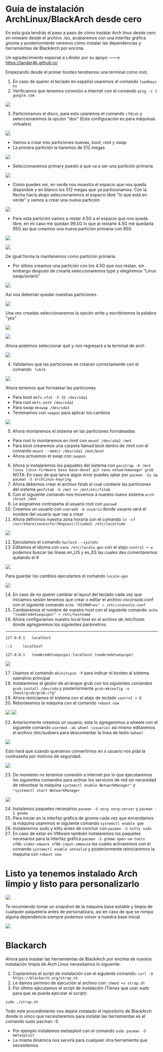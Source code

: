 # Guía de instalación ArchLinux/BlackArch desde cero

En esta guía tendrás el paso a paso de cómo instalar Arch linux desde cero en vmware desde el archivo .iso, acabaremos con una interfaz gráfica gnome y posteriormente veremos cómo instalar las dependencias y herramientas de BlackArch por encima. 

Un agradecimiento especial a L4nder por su apoyo ---> https://lander4k.github.io/

Empezando desde el primer booteo tendremos una terminal como root.

1) En caso de querer el teclado en español usaremos el comando ```loadkeys es```
2) Verificamos que tenemos conexión a internet con el comando ```ping -c 1 google.com```

![](https://github.com/ZLCube/ArchInstallGuide/blob/main/Contenido/ping.png)

3) Particionamos el disco, para esto usaremos el comando ```cfdisk``` y seleccionaremos la opción "dos" (Esta configuración es para máquinas virtuales)

![](https://github.com/ZLCube/ArchInstallGuide/blob/main/Contenido/cfdisk.png)

* Vamos a crear tres particiones nuevas, boot, root y swap
* La primera partición la haremos de 512 megas 

![](https://github.com/ZLCube/ArchInstallGuide/blob/main/Contenido/primera%20partición.png)

 * Seleccionaremos primary puesto a que va a ser una partición primaria

![](https://github.com/ZLCube/ArchInstallGuide/blob/main/Contenido/Tipo%20de%20partición.png)

 * Como puedes ver, en verde nos muestra el espacio que nos queda disponible y en blanco los 512 megas que ya particionamos. Con la flecha hacia abajo seleccionaremos el espacio libre "lo que está en verde" y vamos a crear una nueva partición 

![](https://github.com/ZLCube/ArchInstallGuide/blob/main/Contenido/neww.png)

* Para esta partición vamos a restar 4.5G a el espacio que nos queda libre, en mi caso me quedan 99.5G lo que al restarle 4.5G me quedaría 95G así que creamos una nueva partición primaria con 95G 

![](https://github.com/ZLCube/ArchInstallGuide/blob/main/Contenido/Espacio%20Disponible.png)

![](https://github.com/ZLCube/ArchInstallGuide/blob/main/Contenido/particion95.png)

De igual forma la mantenemos como partición primaria.
* Por último creamos una partición con los 4.5G que nos restan, sin embargo después de crearla seleccionaremos type y elegiremos "Linux swap/solaris"

![](https://github.com/ZLCube/ArchInstallGuide/blob/main/Contenido/swap.png)

 Así nos deberían quedar nuestras particiones.

![](https://github.com/ZLCube/ArchInstallGuide/blob/main/Contenido/4.5created.png)

 Una vez creadas seleccionaremos la opción write y escribiremos la palabra "yes" 

![](https://github.com/ZLCube/ArchInstallGuide/blob/main/Contenido/write.png) 

![](https://github.com/ZLCube/ArchInstallGuide/blob/main/Contenido/yes.png) 

Ahora podemos seleccionar quit y nos regresará a la terminal de arch 

![](https://github.com/ZLCube/ArchInstallGuide/blob/main/Contenido/quit.png)

4) Validamos que las particiones se crearon correctamente con el comando ``` lsblk```

![](https://github.com/ZLCube/ArchInstallGuide/blob/main/Contenido/lsblk.png)

Ahora tenemos que formatear las particiones
 * Para boot ```mkfs.vfat -F 32 /dev/sda1```
 * Para root ```mkfs.ext4 /dev/sda2```
 * Para swap ```mkswap /dev/sda3```
 * Terminamos con ```swapon``` para aplicar los cambios

![](https://github.com/ZLCube/ArchInstallGuide/blob/main/Contenido/formateodeparticones.png)

 5) Ahora montaremos el sistema en las particiones formateadas
* Para root lo montaremos en /mnt con ```mount /dev/sda2 /mnt```
* Para boot crearemos una carpeta llamad boot dentro de /mnt con el comando
```mount --mkdir /dev/sda1 /mnt/boot```
* Ahora activamos el swap con ```swapon```
6) Ahora si instalaremos los paquetes del sistema con 
```pacstrap -K /mnt linux linux-firmware base base-devel git nano networkmanager grub```
NOTA: En caso de que lance algún error puedes optar por ```pacman -Sy && pacman -S archlinux-keyring```
7) Ahora debemos crear el archivo fstab el cual contiene las particiones del sistema 
```genfstab -U /mnt >> /mnt/etc/fstab```
8) Con el siguiente comando nos movemos a nuestro nuevo sistema ```arch-chroot /mnt```
9) Le asignamos contraseña al usuario root con ```passwd```
10) Creamos un usuario con ```useradd -m usuario``` donde usuario será el nombre del usuario que vas a crear
11) Ahora definimos nuestra zona horaria con el comando
```ln -sf /usr/share/zoneinfo/(Region)/(Ciudad) /etc/localtime```

![](https://github.com/ZLCube/ArchInstallGuide/blob/main/Contenido/zonahoraria.png)

12) Ejecutamos el comando ```hwclock --systohc```
13) Editamos el idioma con ```nano /etc/locale.gen``` con el atajo ```control + w``` podemos buscar las líneas en_US y es_ES las cuales des comentaremos quitando el #

![](https://github.com/ZLCube/ArchInstallGuide/blob/main/Contenido/keymap.png)

Para guardar los cambios ejecutamos el comando ```locale-gen``` 

![](https://github.com/ZLCube/ArchInstallGuide/blob/main/Contenido/localegen.png)

14) En caso de no querer cambiar el layout del teclado cada vez que iniciamos sesión tenemos que crear o editar el archivo vsconsole.conf con el siguiente comando  ```echo "KEYMAP=es" > /etc/vconsole.conf```
15) Cambiaremos el nombre de nuestro host con el siguiente comando:
```echo "(nombredetuequipo)" > /etc/hostname``` 
16) Ahora configuramos nuestro local host en el archivo de /etc/hosts donde agregaremos los siguientes parámetros: 

------------------------------------------------------------------------------------
```
127.0.0.1 	localhost

::1		localhost

127.0.0.1	(nombredetuequipo).localhost (nombredetuequipo)
```

![](https://github.com/ZLCube/ArchInstallGuide/blob/main/Contenido/localhost.png)

17) Usamos el comando ```mkinitcpio -P``` para indicar el booteo al sistema operativo principal
18) Instalaremos el gestor de arranque grub con los siguientes comandos 
``` grub-install /dev/sda``` y posteriormente ```grub-mkconfig -o /boot/grub/grub.cfg"```
19) Ahora reiniciamos el sistema con el atajo de teclado ```control + D```
20) Rebooteamos la máquina con el comando ```reboot now```

![](https://github.com/ZLCube/ArchInstallGuide/blob/main/Contenido/grubb.png) ![](https://github.com/ZLCube/ArchInstallGuide/blob/main/Contenido/primerboot.png)

22)  Anteriormente creamos un usuario, este lo agregaremos a wheele con el siguiente comando 
```usermod -aG wheel (usuario)``` así mismo editaremos el archivo /etc/sudoers para descomentar la linea de texto ```%wheel``` 

![](https://github.com/ZLCube/ArchInstallGuide/blob/main/Contenido/wheel.png) 

Esto hará que cuando queramos convertirnos en x usuario nos pida la contraseña por motivos de seguridad.

![](https://github.com/ZLCube/ArchInstallGuide/blob/main/Contenido/uidcube.png)

23) De momento no tenemos conexión a internet por lo que ejecutaremos los siguientes comandos para activar los servicios de red sin necesidad de rebootear la máquina
```systemctl enable NetworkManager"``` y ```"systemctl start NetworkManager```

![](https://github.com/ZLCube/ArchInstallGuide/blob/main/Contenido/internetconfig.png)

24) Instalamos paquetes necesarios ```pacman -S xorg xorg-server``` y ```pacman -S gnome```
25) Para iniciar en la interfaz gráfica de gnome cada vez que encendamos la máquina usaremos el siguiente comando ```systemctl enable gdm```
26) Instalaremos sudo y kitty antes de concluir con ```pacman -S kitty sudo```
27) En caso de estar en VMware también instalaremos los paquetes necesarios para la interfaz gráfica 
```pacman -S gtkmm open-vm-tools xf86-video-vmware xf86-input-vmmouse``` las cuales activaremos con el comando ```systemctl enable vmtoolsd``` y posteriormente reiniciaremos la maquina con ```reboot now```

# Listo ya tenemos instalado Arch limpio y listo para personalizarlo 

![](https://github.com/ZLCube/ArchInstallGuide/blob/main/Contenido/gnaomebase.png)

Te recomiendo tomar un snapshot de la máquina base estable y limpia de cualquier paquetería antes de personalizara, así en caso de que se rompa alguna dependencia siempre podemos volver a nuestra base inicial

![](https://github.com/ZLCube/ArchInstallGuide/blob/main/Contenido/snapshot.png)


# Blackarch

Ahora para instalar las herramientas de BlackArch por encima de nuestra instalación limpia de Arch Linux necesitamos lo siguiente:

1) Copiaremos el script de instalación con el siguiente comando:
```curl -O https://blackarch.org/strap.sh```
2) Le damos permiso de ejecución al archivo con:
```chmod +x strap.sh```
3) Por último ejecutamos el script de instalación (Tienes que usar sudo para que se pueda ejecutar el script):

```sudo ./strap.sh```

Todo este procedimiento nos dejará instalado el repositorio de BlackArch donde lo único que necesitaremos para instalar las herramientas es el comando sudo pacman -S 
* Por ejemplo instalemos metasploit con el comando ```sudo pacman -S metasploit```
* La misma dinámica nos servirá para cualquier otra herramienta que necesitemos
